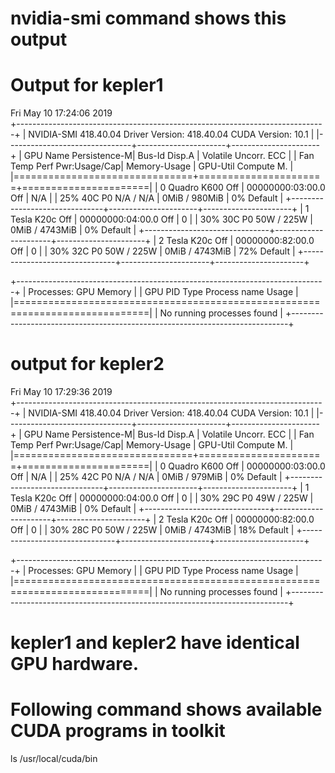 # nvidia-smi command shows this output
# Output for kepler1
Fri May 10 17:24:06 2019       
+-----------------------------------------------------------------------------+
| NVIDIA-SMI 418.40.04    Driver Version: 418.40.04    CUDA Version: 10.1     |
|-------------------------------+----------------------+----------------------+
| GPU  Name        Persistence-M| Bus-Id        Disp.A | Volatile Uncorr. ECC |
| Fan  Temp  Perf  Pwr:Usage/Cap|         Memory-Usage | GPU-Util  Compute M. |
|===============================+======================+======================|
|   0  Quadro K600         Off  | 00000000:03:00.0 Off |                  N/A |
| 25%   40C    P0    N/A /  N/A |      0MiB /   980MiB |      0%      Default |
+-------------------------------+----------------------+----------------------+
|   1  Tesla K20c          Off  | 00000000:04:00.0 Off |                    0 |
| 30%   30C    P0    50W / 225W |      0MiB /  4743MiB |      0%      Default |
+-------------------------------+----------------------+----------------------+
|   2  Tesla K20c          Off  | 00000000:82:00.0 Off |                    0 |
| 30%   32C    P0    50W / 225W |      0MiB /  4743MiB |     72%      Default |
+-------------------------------+----------------------+----------------------+
                                                                               
+-----------------------------------------------------------------------------+
| Processes:                                                       GPU Memory |
|  GPU       PID   Type   Process name                             Usage      |
|=============================================================================|
|  No running processes found                                                 |
+-----------------------------------------------------------------------------+

# output for kepler2
Fri May 10 17:29:36 2019       
+-----------------------------------------------------------------------------+
| NVIDIA-SMI 418.40.04    Driver Version: 418.40.04    CUDA Version: 10.1     |
|-------------------------------+----------------------+----------------------+
| GPU  Name        Persistence-M| Bus-Id        Disp.A | Volatile Uncorr. ECC |
| Fan  Temp  Perf  Pwr:Usage/Cap|         Memory-Usage | GPU-Util  Compute M. |
|===============================+======================+======================|
|   0  Quadro K600         Off  | 00000000:03:00.0 Off |                  N/A |
| 25%   42C    P0    N/A /  N/A |      0MiB /   979MiB |      0%      Default |
+-------------------------------+----------------------+----------------------+
|   1  Tesla K20c          Off  | 00000000:04:00.0 Off |                    0 |
| 30%   29C    P0    49W / 225W |      0MiB /  4743MiB |      0%      Default |
+-------------------------------+----------------------+----------------------+
|   2  Tesla K20c          Off  | 00000000:82:00.0 Off |                    0 |
| 30%   28C    P0    50W / 225W |      0MiB /  4743MiB |     18%      Default |
+-------------------------------+----------------------+----------------------+
                                                                               
+-----------------------------------------------------------------------------+
| Processes:                                                       GPU Memory |
|  GPU       PID   Type   Process name                             Usage      |
|=============================================================================|
|  No running processes found                                                 |
+-----------------------------------------------------------------------------+

# kepler1 and kepler2 have identical GPU hardware.

# Following command shows available CUDA programs in toolkit
ls /usr/local/cuda/bin

